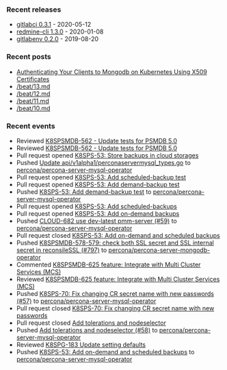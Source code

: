 ### Recent releases

* [gitlabci 0.3.1](https://github.com/egegunes/gitlabci/releases/tag/0.3.1) - 2020-05-12
* [redmine-cli 1.3.0](https://github.com/egegunes/redmine-cli/releases/tag/1.3.0) - 2020-01-08
* [gitlabenv 0.2.0](https://github.com/egegunes/gitlabenv/releases/tag/0.2.0) - 2019-08-20

### Recent posts

* [Authenticating Your Clients to Mongodb on Kubernetes Using X509 Certificates](https://ege.dev/posts/authenticating-your-clients-to-mongodb-on-kubernetes-using-x509-certificates/)
* [/beat/13.md](https://ege.dev/beat/13/)
* [/beat/12.md](https://ege.dev/beat/12/)
* [/beat/11.md](https://ege.dev/beat/11/)
* [/beat/10.md](https://ege.dev/beat/10/)

### Recent events

* Reviewed [K8SPSMDB-562 - Update tests for PSMDB 5.0](https://github.com/percona/percona-server-mongodb-operator/pull/892)
* Reviewed [K8SPSMDB-562 - Update tests for PSMDB 5.0](https://github.com/percona/percona-server-mongodb-operator/pull/892)
* Pull request opened [K8SPS-53: Store backups in cloud storages](https://github.com/percona/percona-server-mysql-operator/pull/64)
* Pushed [Update api/v1alpha1/perconaservermysql_types.go](https://github.com/percona/percona-server-mysql-operator/commit/66c01a03aa8dc81d664e4aed10761d66684244c3) to [percona/percona-server-mysql-operator](https://github.com/percona/percona-server-mysql-operator)
* Pull request opened [K8SPS-53: Add scheduled-backup test](https://github.com/percona/percona-server-mysql-operator/pull/63)
* Pull request opened [K8SPS-53: Add demand-backup test](https://github.com/percona/percona-server-mysql-operator/pull/62)
* Pushed [K8SPS-53: Add demand-backup test](https://github.com/percona/percona-server-mysql-operator/commit/953f1370513cb5536c7f177a11d1d404b85f2ac9) to [percona/percona-server-mysql-operator](https://github.com/percona/percona-server-mysql-operator)
* Pull request opened [K8SPS-53: Add scheduled-backups](https://github.com/percona/percona-server-mysql-operator/pull/61)
* Pull request opened [K8SPS-53: Add on-demand backups](https://github.com/percona/percona-server-mysql-operator/pull/60)
* Pushed [CLOUD-682 use dev-latest pmm-server (#59)](https://github.com/percona/percona-server-mysql-operator/commit/e3cddd8438befaaa81c20e7d4faee30443314081) to [percona/percona-server-mysql-operator](https://github.com/percona/percona-server-mysql-operator)
* Pull request closed [K8SPS-53: Add on-demand and scheduled backups](https://github.com/percona/percona-server-mysql-operator/pull/56)
* Pushed [K8SPSMDB-578-579: check both SSL secret and SSL internal secret in reconsileSSL (#797)](https://github.com/percona/percona-server-mongodb-operator/commit/34578292c1aa99055ce8de0e68635d4e5b1940e9) to [percona/percona-server-mongodb-operator](https://github.com/percona/percona-server-mongodb-operator)
* Commented [K8SPSMDB-625 feature: Integrate with Multi Cluster Services (MCS)](https://github.com/percona/percona-server-mongodb-operator/pull/873)
* Reviewed [K8SPSMDB-625 feature: Integrate with Multi Cluster Services (MCS)](https://github.com/percona/percona-server-mongodb-operator/pull/873)
* Pushed [K8SPS-70: Fix changing CR secret name with new passwords (#57)](https://github.com/percona/percona-server-mysql-operator/commit/03ba438ef0ad50f7929c0e1a0de0133a0acfb5e5) to [percona/percona-server-mysql-operator](https://github.com/percona/percona-server-mysql-operator)
* Pull request closed [K8SPS-70: Fix changing CR secret name with new passwords](https://github.com/percona/percona-server-mysql-operator/pull/57)
* Pull request closed [Add tolerations and nodeselector](https://github.com/percona/percona-server-mysql-operator/pull/58)
* Pushed [Add tolerations and nodeselector (#58)](https://github.com/percona/percona-server-mysql-operator/commit/af0c786ae903d7569cedaa6fb99b47b1cbe627cb) to [percona/percona-server-mysql-operator](https://github.com/percona/percona-server-mysql-operator)
* Reviewed [K8SPG-183 Update setting defaults](https://github.com/percona/percona-postgresql-operator/pull/209)
* Pushed [K8SPS-53: Add on-demand and scheduled backups](https://github.com/percona/percona-server-mysql-operator/commit/b58b3b694575bb7e9a2bfc47929a64160d98c657) to [percona/percona-server-mysql-operator](https://github.com/percona/percona-server-mysql-operator)
